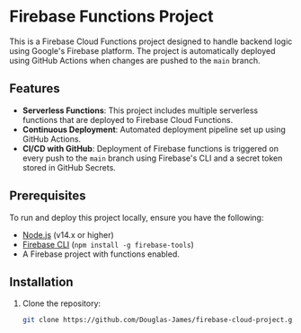 # Firebase Functions Project

This is a Firebase Cloud Functions project designed to handle backend logic using Google's Firebase platform. The project is automatically deployed using GitHub Actions when changes are pushed to the `main` branch.

## Features

- **Serverless Functions**: This project includes multiple serverless functions that are deployed to Firebase Cloud Functions.
- **Continuous Deployment**: Automated deployment pipeline set up using GitHub Actions.
- **CI/CD with GitHub**: Deployment of Firebase functions is triggered on every push to the `main` branch using Firebase's CLI and a secret token stored in GitHub Secrets.

## Prerequisites

To run and deploy this project locally, ensure you have the following:

- [Node.js](https://nodejs.org/) (v14.x or higher)
- [Firebase CLI](https://firebase.google.com/docs/cli) (`npm install -g firebase-tools`)
- A Firebase project with functions enabled.

## Installation

1. Clone the repository:
   ```bash
   git clone https://github.com/Douglas-James/firebase-cloud-project.git
   ```
